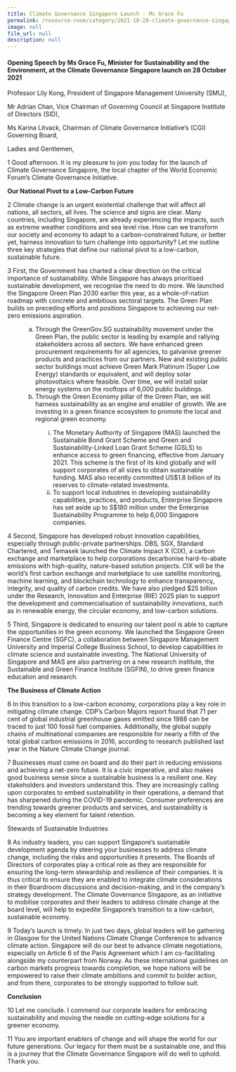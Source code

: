 ```yaml
---
title: Climate Governance Singapore Launch - Ms Grace Fu
permalink: /resource-room/category/2021-10-28-climate-governance-singapore/
image: null
file_url: null
description: null
---
```

#### Opening Speech by Ms Grace Fu, Minister for Sustainability and the Environment, at the Climate Governance Singapore launch on 28 October 2021

Professor Lily Kong, President of Singapore Management University (SMU),  

Mr Adrian Chan, Vice Chairman of Governing Council at Singapore Institute of Directors (SID),  

Ms Karina Litvack, Chairman of Climate Governance Initiative’s (CGI) Governing Board,  

Ladies and Gentlemen,  

1	Good afternoon. It is my pleasure to join you today for the launch of Climate Governance Singapore, the local chapter of the World Economic Forum’s Climate Governance Initiative.   

**Our National Pivot to a Low-Carbon Future**

2	Climate change is an urgent existential challenge that will affect all nations, all sectors, all lives. The science and signs are clear. Many countries, including Singapore, are already experiencing the impacts, such as extreme weather conditions and sea level rise. How can we transform our society and economy to adapt to a carbon-constrained future, or better yet, harness innovation to turn challenge into opportunity? Let me outline three key strategies that define our national pivot to a low-carbon, sustainable future.   

3	First, the Government has charted a clear direction on the critical importance of sustainability. While Singapore has always prioritised sustainable development, we recognise the need to do more. We launched the Singapore Green Plan 2030 earlier this year, as a whole-of-nation roadmap with concrete and ambitious sectoral targets. The Green Plan builds on preceding efforts and positions Singapore to achieving our net-zero emissions aspiration.   

<ol style="list-style-type: lower-alpha; margin-left: 40px">
<li>Through the GreenGov.SG sustainability movement under the Green Plan, the public sector is leading by example and rallying stakeholders across all sectors. We have enhanced green procurement requirements for all agencies, to galvanise greener products and practices from our partners. New and existing public sector buildings must achieve Green Mark Platinum (Super Low Energy) standards or equivalent, and will deploy solar photovoltaics where feasible. Over time, we will install solar energy systems on the rooftops of 6,000 public buildings. </li>

<li>Through the Green Economy pillar of the Green Plan, we will harness sustainability as an engine and enabler of growth. We are investing in a green finance ecosystem to promote the local and regional green economy. </li>
</ol>

<ol style="list-style-type: lower-roman; margin-left: 80px">
<li>The Monetary Authority of Singapore (MAS) launched the Sustainable Bond Grant Scheme and Green and Sustainability-Linked Loan Grant Scheme (GSLS) to enhance access to green financing, effective from January 2021. This scheme is the first of its kind globally and will support corporates of all sizes to obtain sustainable funding. MAS also recently committed US$1.8 billion of its reserves to climate-related investments.</li>

<li>To support local industries in developing sustainability capabilities, practices, and products, Enterprise Singapore has set aside up to S$180 million under the Enterprise Sustainability Programme to help 6,000 Singapore companies.</li>
</ol>

4	Second, Singapore has developed robust innovation capabilities, especially through public-private partnerships. DBS, SGX, Standard Chartered, and Temasek launched the Climate Impact X (CIX), a carbon exchange and marketplace to help corporations decarbonise hard-to-abate emissions with high-quality, nature-based solution projects. CIX will be the world’s first carbon exchange and marketplace to use satellite monitoring, machine learning, and blockchain technology to enhance transparency, integrity, and quality of carbon credits. We have also pledged $25 billion under the Research, Innovation and Enterprise (RIE) 2025 plan to support the development and commercialisation of sustainability innovations, such as in renewable energy, the circular economy, and low-carbon solutions.   

5	Third, Singapore is dedicated to ensuring our talent pool is able to capture the opportunities in the green economy. We launched the Singapore Green Finance Centre (SGFC), a collaboration between Singapore Management University and Imperial College Business School, to develop capabilities in climate science and sustainable investing. The National University of Singapore and MAS are also partnering on a new research institute, the Sustainable and Green Finance Institute (SGFIN), to drive green finance education and research.   

**The Business of Climate Action**

6	In this transition to a low-carbon economy, corporations play a key role in mitigating climate change. CDP’s Carbon Majors report found that 71 per cent of global industrial greenhouse gases emitted since 1988 can be traced to just 100 fossil fuel companies. Additionally, the global supply chains of multinational companies are responsible for nearly a fifth of the total global carbon emissions in 2016, according to research published last year in the Nature Climate Change journal.    

7	Businesses must come on board and do their part in reducing emissions and achieving a net-zero future. It is a civic imperative, and also makes good business sense since a sustainable business is a resilient one. Key stakeholders and investors understand this. They are increasingly calling upon corporates to embed sustainability in their operations, a demand that has sharpened during the COVID-19 pandemic. Consumer preferences are trending towards greener products and services, and sustainability is becoming a key element for talent retention.   

Stewards of Sustainable Industries   

8	As industry leaders, you can support Singapore’s sustainable development agenda by steering your businesses to address climate change, including the risks and opportunities it presents. The Boards of Directors of corporates play a critical role as they are responsible for ensuring the long-term stewardship and resilience of their companies. It is thus critical to ensure they are enabled to integrate climate considerations in their Boardroom discussions and decision-making, and in the company’s strategy development. The Climate Governance Singapore, as an initiative to mobilise corporates and their leaders to address climate change at the board level, will help to expedite Singapore’s transition to a low-carbon, sustainable economy.   

9	Today’s launch is timely. In just two days, global leaders will be gathering in Glasgow for the United Nations Climate Change Conference to advance climate action. Singapore will do our best to advance climate negotiations, especially on Article 6 of the Paris Agreement which I am co-facilitating alongside my counterpart from Norway. As these international guidelines on carbon markets progress towards completion, we hope nations will be empowered to raise their climate ambitions and commit to bolder action, and from there, corporates to be strongly supported to follow suit.   

**Conclusion**

10	Let me conclude. I commend our corporate leaders for embracing sustainability and moving the needle on cutting-edge solutions for a greener economy.    

11	You are important enablers of change and will shape the world for our future generations. Our legacy for them must be a sustainable one, and this is a journey that the Climate Governance Singapore will do well to uphold. Thank you.